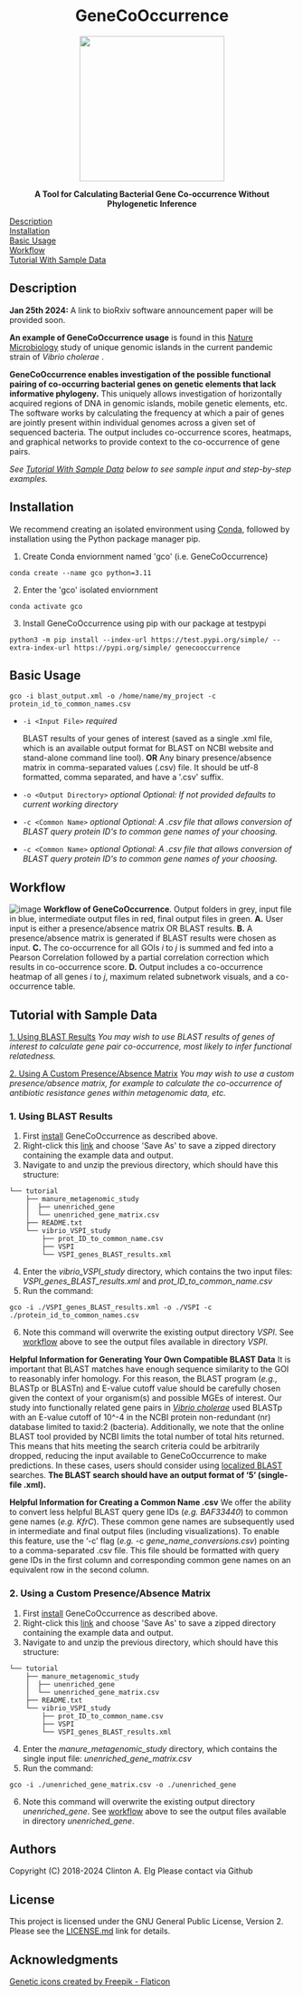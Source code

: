 <h1 align="center">GeneCoOccurrence</h1>

<p align="center">
  <img width="256" height="256" src="https://user-images.githubusercontent.com/35710809/167226809-ea5ec455-674c-4111-a1b0-acb84f29b3ee.png">
</p>
<p align="center"><b>
A Tool for Calculating Bacterial Gene Co-occurrence Without Phylogenetic Inference
</p></b>

[Description](#description) <br>
[Installation](#installation) <br>
[Basic Usage](#basic-usage) <br>
[Workflow](#workflow) <br>
[Tutorial With Sample Data](#tutorial-with-sample-data)

## Description
**Jan 25th 2024:** A link to bioRxiv software announcement paper will be provided soon.

 **An example of GeneCoOccurrence usage** is found in this [Nature Microbiology](https://www.ncbi.nlm.nih.gov/pmc/articles/PMC9830645) study of unique genomic islands in the current pandemic strain of *Vibrio cholerae* .
 
 **GeneCoOccurrence enables investigation of the possible functional pairing of co-occurring bacterial genes on genetic elements that lack informative phylogeny.** This uniquely allows investigation of horizontally acquired regions of DNA in genomic islands, mobile genetic elements, etc. The software works by calculating the frequency at which a pair of genes are jointly present within individual genomes across a given set of sequenced bacteria. The output includes co-occurrence scores, heatmaps, and graphical networks to provide context to the co-occurrence of gene pairs.

 *See [Tutorial With Sample Data](#tutorial-with-sample-data) below to see sample input and step-by-step examples.*
## Installation
We recommend creating an isolated environment using [Conda](https://www.anaconda.com/download), followed by installation using the Python package manager pip.
1. Create Conda enviornment named 'gco' (i.e. GeneCoOccurrence) 
```
conda create --name gco python=3.11
```
2. Enter the 'gco' isolated enviornment
```
conda activate gco
```

3. Install GeneCoOccurrence using pip with our package at testpypi
```
python3 -m pip install --index-url https://test.pypi.org/simple/ --extra-index-url https://pypi.org/simple/ genecooccurrence
```

## Basic Usage

```
gco -i blast_output.xml -o /home/name/my_project -c protein_id_to_common_names.csv
```

* `-i <Input File>` *required*

  BLAST results of your genes of interest (saved as a single .xml file, which is an available output format for BLAST on NCBI website and stand-alone command line tool).
  **OR**
Any binary presence/absence matrix in comma-separated values (.csv) file. It should be utf-8 formatted, comma separated, and have a '.csv' suffix.
* `-o <Output Directory>` *optional* 
  *Optional: If not provided defaults to current working directory*
* `-c <Common Name>` *optional* 
  *Optional:  A .csv file that allows conversion of BLAST query protein ID's to common gene names of your choosing.* 
* `-c <Common Name>` *optional* 
  *Optional:  A .csv file that allows conversion of BLAST query protein ID's to common gene names of your choosing.* 

## Workflow
![image](https://github.com/clinte14/GeneCoOccurrence/assets/35710809/98b89fc7-4e34-4efc-befb-c476e5ceec60)
**Workflow of GeneCoOccurrence**. Output folders in grey, input file in blue, intermediate output files in red, final output files in green. **A.** User input is either a presence/absence matrix OR BLAST results. **B.** A presence/absence matrix is generated if BLAST results were chosen as input. **C.** The co-occurrence for all GOIs *i* to *j* is summed and fed into a Pearson Correlation followed by a partial correlation correction which results in co-occurrence score. **D.** Output includes a co-occurrence heatmap of all genes *i* to *j*, maximum related subnetwork visuals, and a co-occurrence table.

## Tutorial with Sample Data

[1. Using BLAST Results](#1-using-blast-results)
*You may wish to use BLAST results of genes of interest to calculate gene pair co-occurrence, most likely to infer functional relatedness.*

[2. Using A Custom Presence/Absence Matrix](#2-using-a-custom-presenceabsence-matrix)
*You may wish to use a custom presence/absence matrix, for example to calculate the co-occurrence of antibiotic resistance genes within metagenomic data, etc.*

### 1. Using BLAST Results
1. First [install](#installation) GeneCoOccurrence as described above.
2. Right-click this [link](https://github.com/clinte14/GeneCoOccurrence/blob/master/tutorial.zip) and choose 'Save As' to save a zipped directory containing the example data and output.
3. Navigate to and unzip the previous directory, which should have this structure:
```
└── tutorial
    ├── manure_metagenomic_study
    │  ├── unenriched_gene
    │  └── unenriched_gene_matrix.csv
    ├── README.txt
    └── vibrio_VSPI_study
        ├── prot_ID_to_common_name.csv
        ├── VSPI
        └── VSPI_genes_BLAST_results.xml
```
4. Enter the *vibrio_VSPI_study* directory, which contains the two input files: *VSPI_genes_BLAST_results.xml* and *prot_ID_to_common_name.csv*
5. Run the command:
```
gco -i ./VSPI_genes_BLAST_results.xml -o ./VSPI -c ./protein_id_to_common_names.csv
```
6. Note this command will overwrite the existing output directory *VSPI*. See [workflow](#workflow) above to see the output files available in directory *VSPI*.

**Helpful Information for Generating Your Own Compatible BLAST Data**
It is important that BLAST matches have enough sequence similarity to the GOI to reasonably infer homology. For this reason, the BLAST program (*e.g.,* BLASTp or BLASTn) and E-value cutoff value should be carefully chosen given the context of your organism(s) and possible MGEs of interest. Our study into functionally related gene pairs in [*Vibrio cholerae*](https://www.ncbi.nlm.nih.gov/pmc/articles/PMC9830645/) used BLASTp with an E-value cutoff of 10^-4 in the NCBI protein non-redundant (nr) database limited to taxid:2 (bacteria). Additionally, we note that the online BLAST tool provided by NCBI limits the total number of total hits returned. This means that hits meeting the search criteria could be arbitrarily dropped, reducing the input available to GeneCoOccurrence to make predictions. In these cases, users should consider using [localized BLAST](https://blast.ncbi.nlm.nih.gov/doc/blast-help/downloadblastdata.html) searches.  **The BLAST search should have an output format of ‘5’ (single-file .xml).**


**Helpful Information for Creating a Common Name .csv**
We offer the ability to convert less helpful BLAST query gene IDs (_e.g. BAF33440_) to common gene names (_e.g. KfrC_). These common gene names are subsequently used in intermediate and final output files (including visualizations). To enable this feature, use the ‘-c’ flag (_e.g._ -c _gene_name_conversions.csv_) pointing to a comma-separated .csv file. This file should be formatted with query gene IDs in the first column and corresponding common gene names on an equivalent row in the second column.


### 2. Using a Custom Presence/Absence Matrix
1. First [install](#installation) GeneCoOccurrence as described above.
2. Right-click this [link](https://github.com/clinte14/GeneCoOccurrence/blob/master/tutorial.zip) and choose 'Save As' to save a zipped directory containing the example data and output.
3. Navigate to and unzip the previous directory, which should have this structure:
```
└── tutorial
    ├── manure_metagenomic_study
    │  ├── unenriched_gene
    │  └── unenriched_gene_matrix.csv
    ├── README.txt
    └── vibrio_VSPI_study
        ├── prot_ID_to_common_name.csv
        ├── VSPI
        └── VSPI_genes_BLAST_results.xml
```
4. Enter the *manure_metagenomic_study* directory, which contains the single input file: *unenriched_gene_matrix.csv*
5. Run the command:
```
gco -i ./unenriched_gene_matrix.csv -o ./unenriched_gene
```
6. Note this command will overwrite the existing output directory *unenriched_gene*. See [workflow](#workflow) above to see the output files available in directory *unenriched_gene*.

## Authors
Copyright (C) 2018-2024  Clinton A. Elg
Please contact via Github



## License

This project is licensed under the GNU General Public License, Version 2. Please see the <a href="https://github.com/clinte14/GeneCoOccurrence/blob/master/LICENSE.md" title="LICENSE.md">LICENSE.md</a> link for details.


## Acknowledgments
<a href="https://www.flaticon.com/free-icons/genetic" title="genetic icons">Genetic icons created by Freepik - Flaticon</a>
<!--
Inspiration, code snippets, etc.
* [awesome-readme](https://github.com/matiassingers/awesome-readme)
* [PurpleBooth](https://gist.github.com/PurpleBooth/109311bb0361f32d87a2)
* [dbader](https://github.com/dbader/readme-template)
* [zenorocha](https://gist.github.com/zenorocha/4526327)
* [fvcproductions](https://gist.github.com/fvcproductions/1bfc2d4aecb01a834b46)
THIS README from https://gist.github.com/DomPizzie/7a5ff55ffa9081f2de27c315f5018afc
-->
